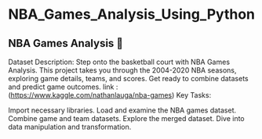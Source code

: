 # NBA_Games_Analysis_Using_Python

## NBA Games Analysis 🏀

Dataset Description:
Step onto the basketball court with NBA Games Analysis. This project takes you through the 2004-2020 NBA seasons, exploring game details, teams, and scores. Get ready to combine datasets and predict game outcomes.
link : (https://www.kaggle.com/nathanlauga/nba-games)
Key Tasks:

Import necessary libraries.
Load and examine the NBA games dataset.
Combine game and team datasets.
Explore the merged dataset.
Dive into data manipulation and transformation.
